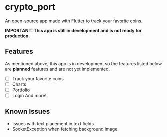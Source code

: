 # crypto_port

An open-source app made with Flutter to track your favorite coins.

**IMPORTANT: This app is still in development and is not ready for production.**

## Features 

As mentioned above, this app is in development so the features listed below are **planned** features 
and are not yet implemented.

- [ ] Track your favorite coins
- [ ] Charts
- [ ] Portfolio
- [ ] Login
And more! 

## Known Issues

- Issues with text placement in text fields
- SocketException when fetching background image

